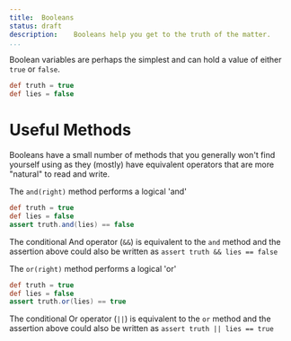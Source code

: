 ```yaml
---
title:	Booleans
status:	draft
description:	Booleans help you get to the truth of the matter.
...
```


Boolean variables are perhaps the simplest and can hold a value of either `true` or `false`.

```groovy
def truth = true
def lies = false
```

# Useful Methods

Booleans have a small number of methods that you generally won't find yourself using as they (mostly) have equivalent operators that are more "natural" to read and write.

The `and(right)` method performs a logical 'and'

```groovy  
def truth = true
def lies = false
assert truth.and(lies) == false 
```

The conditional And operator (`&&`) is equivalent to the `and` method and the assertion above could also be written as `assert truth && lies == false`

The `or(right)` method performs a logical 'or'

```groovy  
def truth = true
def lies = false
assert truth.or(lies) == true 
```

The conditional Or operator (`||`) is equivalent to the `or` method and the assertion above could also be written as `assert truth || lies == true`
